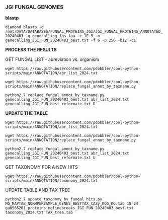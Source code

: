 ### JGI FUNGAL GENOMES

**blastp**

`diamond blastp -d /mnt/DATA/DATABASES/FUNGAL_PROTEINS_JGI/JGI_FUNGAL_PROTEINS_ANNOTATED_20240403 -q genecalling_fgs.faa -e 1E-5 -o genecalling_JGI_FUN_20240403_best.txt -f 6 -p 256 -b12 -c1`

**PROCESS THE RESULTS**

GET FUNGAL LIST - abreviation vs. organism

`wget https://raw.githubusercontent.com/pdobbler/cool-python-scripts/main/ANNOTATION/abr_list_2024.txt`

`wget https://raw.githubusercontent.com/pdobbler/cool-python-scripts/main/ANNOTATION/replace_fungal_annot_by_taxname.py`

`python2.7 replace_fungal_annot_by_taxname.py genecalling_JGI_FUN_20240403_best.txt abr_list_2024.txt genecalling_JGI_FUN_best_reformate.txt D`


**UPDATE THE TABLE**


`wget https://raw.githubusercontent.com/pdobbler/cool-python-scripts/main/ANNOTATION/abr_list_2024.txt`

`wget https://raw.githubusercontent.com/pdobbler/cool-python-scripts/main/ANNOTATION/replace_fungal_annot_by_taxname.py`

`python2.7 replace_fungal_annot_by_taxname.py genecalling_JGI_FUN_20240403_best.txt abr_list_2024.txt genecalling_JGI_FUN_best_reformate.txt U`

GET TAXONOMY FOR A NEW HITS

`wget https://raw.githubusercontent.com/pdobbler/cool-python-scripts/main/ANNOTATION/taxonomy_2024.txt`

UPDATE TABLE AND TAX TREE

`python2.7 update_taxonomy_by_fungal_hits.py MG_MAPTAB_NORMPERSAMPLE_GENES_BESTTAX_CAZy_KOG_KO.tab 18 24 ga0566201_proteins_nolinebreaks_JGI_FUN_20240403_best.txt taxonomy_2024.txt TAX_tree.tab`



